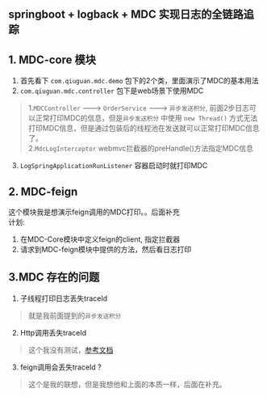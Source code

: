 ## springboot + logback + MDC 实现日志的全链路追踪

## 1. MDC-core 模块
1. 首先看下 `com.qiuguan.mdc.demo` 包下的2个类，里面演示了MDC的基本用法
2. `com.qiuguan.mdc.controller` 包下是web场景下使用MDC
> 1.`MDCController` ---> `OrderService` ---> `异步发送积分`, 前面2步日志可以正常打印MDC的信息，但是`异步发送积分` 中使用 `new Thread()` 方式无法打印MDC信息，但是通过包装后的线程池在发送就可以正常打印MDC信息了。<br>
> 2.`MdcLogInterceptor` webmvc拦截器的preHandle()方法指定MDC信息

3. `LogSpringApplicationRunListener` 容器启动时就打印MDC


## 2. MDC-feign
这个模块我是想演示feign调用的MDC打印。。后面补充<br>
计划:<br>
1. 在MDC-Core模块中定义feign的client, 指定拦截器
2. 请求到MDC-feign模块中提供的方法，然后看日志打印




## 3.MDC 存在的问题
1. 子线程打印日志丢失traceId
> 就是我前面提到的`异步发送积分`

2. Http调用丢失traceId
> 这个我没有测试，[参考文档](https://juejin.cn/post/7074461710030995492)

3. feign调用会丢失traceId ?
> 这个是我的联想，但是我想他和上面的本质一样，后面在补充。